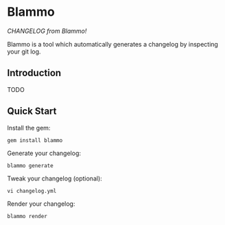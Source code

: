 # Blammo

*CHANGELOG from Blammo!*

Blammo is a tool which automatically generates a changelog by inspecting your git log.


## Introduction

TODO


## Quick Start

Install the gem:

    gem install blammo

Generate your changelog:

    blammo generate

Tweak your changelog (optional):

    vi changelog.yml

Render your changelog:

    blammo render
